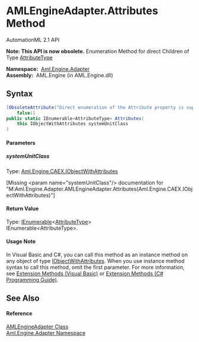 AMLEngineAdapter.Attributes Method
==================================
AutomationML 2.1 API

**Note: This API is now obsolete.**
Enumeration Method for direct Children of Type [AttributeType][1]

  **Namespace:**  [Aml.Engine.Adapter][2]  
  **Assembly:**  AML.Engine (in AML.Engine.dll)

Syntax
------

```csharp
[ObsoleteAttribute("Direct enumeration of the Attribute property is supported", 
	false)]
public static IEnumerable<AttributeType> Attributes(
	this IObjectWithAttributes systemUnitClass
)
```

#### Parameters

##### *systemUnitClass*
Type: [Aml.Engine.CAEX.IObjectWithAttributes][3]  

[Missing &lt;param name="systemUnitClass"/> documentation for "M:Aml.Engine.Adapter.AMLEngineAdapter.Attributes(Aml.Engine.CAEX.IObjectWithAttributes)"]


#### Return Value
Type: [IEnumerable][4]&lt;[AttributeType][1]>  
IEnumerable&lt;AttributeType>.
#### Usage Note
In Visual Basic and C#, you can call this method as an instance method on any object of type [IObjectWithAttributes][3]. When you use instance method syntax to call this method, omit the first parameter. For more information, see [Extension Methods (Visual Basic)][5] or [Extension Methods (C# Programming Guide)][6].

See Also
--------

#### Reference
[AMLEngineAdapter Class][7]  
[Aml.Engine.Adapter Namespace][2]  

[1]: ../../Aml.Engine.CAEX/AttributeType/README.md
[2]: ../README.md
[3]: ../../Aml.Engine.CAEX/IObjectWithAttributes/README.md
[4]: https://docs.microsoft.com/dotnet/api/system.collections.generic.ienumerable-1
[5]: https://docs.microsoft.com/dotnet/visual-basic/programming-guide/language-features/procedures/extension-methods
[6]: https://docs.microsoft.com/dotnet/csharp/programming-guide/classes-and-structs/extension-methods
[7]: README.md
[8]: https://www.automationml.org
[9]: ../../icons/logoShade.png